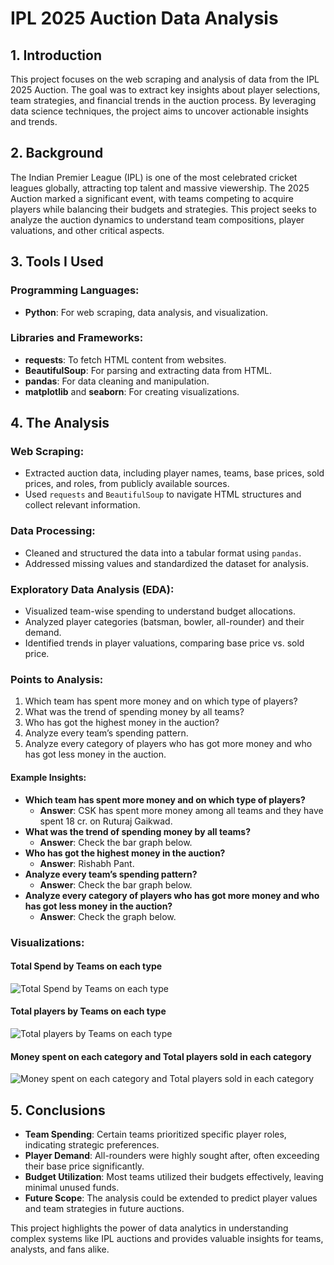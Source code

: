 # IPL 2025 Auction Data Analysis

## 1. Introduction
This project focuses on the web scraping and analysis of data from the IPL 2025 Auction. The goal was to extract key insights about player selections, team strategies, and financial trends in the auction process. By leveraging data science techniques, the project aims to uncover actionable insights and trends.

## 2. Background
The Indian Premier League (IPL) is one of the most celebrated cricket leagues globally, attracting top talent and massive viewership. The 2025 Auction marked a significant event, with teams competing to acquire players while balancing their budgets and strategies. This project seeks to analyze the auction dynamics to understand team compositions, player valuations, and other critical aspects.

## 3. Tools I Used
### Programming Languages:
- **Python**: For web scraping, data analysis, and visualization.

### Libraries and Frameworks:
- **requests**: To fetch HTML content from websites.
- **BeautifulSoup**: For parsing and extracting data from HTML.
- **pandas**: For data cleaning and manipulation.
- **matplotlib** and **seaborn**: For creating visualizations.

## 4. The Analysis
### Web Scraping:
- Extracted auction data, including player names, teams, base prices, sold prices, and roles, from publicly available sources.
- Used `requests` and `BeautifulSoup` to navigate HTML structures and collect relevant information.

### Data Processing:
- Cleaned and structured the data into a tabular format using `pandas`.
- Addressed missing values and standardized the dataset for analysis.

### Exploratory Data Analysis (EDA):
- Visualized team-wise spending to understand budget allocations.
- Analyzed player categories (batsman, bowler, all-rounder) and their demand.
- Identified trends in player valuations, comparing base price vs. sold price.

### Points to Analysis:
1. Which team has spent more money and on which type of players?
2. What was the trend of spending money by all teams?
3. Who has got the highest money in the auction?
4. Analyze every team’s spending pattern.
5. Analyze every category of players who has got more money and who has got less money in the auction.

#### Example Insights:
- **Which team has spent more money and on which type of players?**
  - **Answer**: CSK has spent more money among all teams and they have spent 18 cr. on Ruturaj Gaikwad.
- **What was the trend of spending money by all teams?**
  - **Answer**: Check the bar graph below.
- **Who has got the highest money in the auction?**
  - **Answer**: Rishabh Pant.
- **Analyze every team’s spending pattern?**
  - **Answer**: Check the bar graph below.
- **Analyze every category of players who has got more money and who has got less money in the auction?**
  - **Answer**: Check the graph below.

### Visualizations:
#### Total Spend by Teams on each type
![Total Spend by Teams on each type](images/totalSpend)

#### Total players by Teams on each type
![Total players by Teams on each type](images/totalSpendInNumber)

#### Money spent on each category and Total players sold in each category
![Money spent on each category and Total players sold in each category](images/categorywise)

## 5. Conclusions
- **Team Spending**: Certain teams prioritized specific player roles, indicating strategic preferences.
- **Player Demand**: All-rounders were highly sought after, often exceeding their base price significantly.
- **Budget Utilization**: Most teams utilized their budgets effectively, leaving minimal unused funds.
- **Future Scope**: The analysis could be extended to predict player values and team strategies in future auctions.

This project highlights the power of data analytics in understanding complex systems like IPL auctions and provides valuable insights for teams, analysts, and fans alike.
